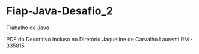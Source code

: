 # Fiap-Java-Desafio_2
Trabalho de Java 

PDF do Descritivo incluso no Diretório
Jaqueline de Carvalho Laurenti RM - 335815

